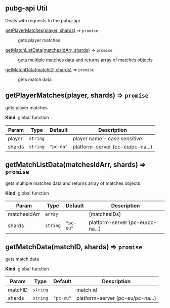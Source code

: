 ## pubg-api Util
Deals with requests to the pubg-api

<dl>
<dt><a href="#getPlayerMatches">getPlayerMatches(player, shards)</a> ⇒ <code>promise</code></dt>
<dd><p>gets player matches</p>
</dd>
<dt><a href="#getMatchListData">getMatchListData(matchesIdArr, shards)</a> ⇒ <code>promise</code></dt>
<dd><p>gets multiple matches data and returns array of matches objects</p>
</dd>
<dt><a href="#getMatchData">getMatchData(matchID, shards)</a> ⇒ <code>promise</code></dt>
<dd><p>gets match data</p>
</dd>
</dl>

<a name="getPlayerMatches"></a>

## getPlayerMatches(player, shards) ⇒ <code>promise</code>
gets player matches

**Kind**: global function

| Param | Type | Default | Description |
| --- | --- | --- | --- |
| player | <code>string</code> |  | player name - case sensitive |
| shards | <code>string</code> | <code>&quot;pc-eu&quot;</code> | platform-server (pc-eu/pc-na...) |

<a name="getMatchListData"></a>

## getMatchListData(matchesIdArr, shards) ⇒ <code>promise</code>
gets multiple matches data and returns array of matches objects

**Kind**: global function

| Param | Type | Default | Description |
| --- | --- | --- | --- |
| matchesIdArr | <code>array</code> |  | [matchesIDs] |
| shards | <code>string</code> | <code>&quot;pc-eu&quot;</code> | platform-server (pc-eu/pc-na...) |

<a name="getMatchData"></a>

## getMatchData(matchID, shards) ⇒ <code>promise</code>
gets match data

**Kind**: global function

| Param | Type | Default | Description |
| --- | --- | --- | --- |
| matchID | <code>string</code> |  | match id |
| shards | <code>string</code> | <code>&quot;pc-eu&quot;</code> | platform-server (pc-eu/pc-na...) |